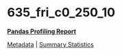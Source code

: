 # 635_fri_c0_250_10

[**Pandas Profiling Report**](https://epistasislab.github.io/penn-ml-benchmarks/profile/635_fri_c0_250_10.html)

[Metadata](metadata.yaml) | [Summary Statistics](summary_stats.csv)

